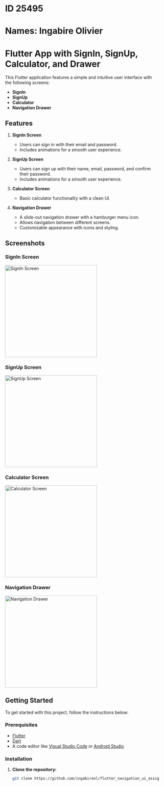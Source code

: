 # ID 25495
# Names: Ingabire Olivier
# Flutter App with SignIn, SignUp, Calculator, and Drawer

This Flutter application features a simple and intuitive user interface with the following screens:
- **SignIn**
- **SignUp**
- **Calculator**
- **Navigation Drawer**

## Features

1. **SignIn Screen**
    - Users can sign in with their email and password.
    - Includes animations for a smooth user experience.

2. **SignUp Screen**
    - Users can sign up with their name, email, password, and confirm their password.
    - Includes animations for a smooth user experience.

3. **Calculator Screen**
    - Basic calculator functionality with a clean UI.

4. **Navigation Drawer**
    - A slide-out navigation drawer with a hamburger menu icon.
    - Allows navigation between different screens.
    - Customizable appearance with icons and styling.

## Screenshots

### SignIn Screen
<img src="images/signin1.png" alt="SignIn Screen" width="300" >

### SignUp Screen
<img src="images/signup.png" alt="SignUp Screen" width="300">

### Calculator Screen
<img src="images/calculator.png" alt="Calculator Screen" width="300">

### Navigation Drawer
<img src="images/drawer.png" alt="Navigation Drawer" width="300">

## Getting Started

To get started with this project, follow the instructions below:

### Prerequisites

- [Flutter](https://flutter.dev/docs/get-started/install)
- [Dart](https://dart.dev/get-dart)
- A code editor like [Visual Studio Code](https://code.visualstudio.com/) or [Android Studio](https://developer.android.com/studio)

### Installation

1. **Clone the repository:**
   ```bash
   git clone https://github.com/ingabireol/flutter_navigation_ui_assignment.git
